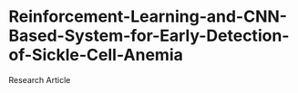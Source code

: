 # Reinforcement-Learning-and-CNN-Based-System-for-Early-Detection-of-Sickle-Cell-Anemia
Research Article
